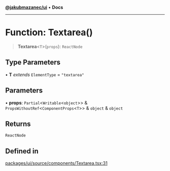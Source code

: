 [**@jakubmazanec/ui**](../README.md) • **Docs**

---

# Function: Textarea()

> **Textarea**\<`T`\>(`props`): `ReactNode`

## Type Parameters

• **T** _extends_ `ElementType` = `"textarea"`

## Parameters

• **props**: `Partial`\<`Writable`\<`object`\>\> & `PropsWithoutRef`\<`ComponentProps`\<`T`\>\> &
`object` & `object`

## Returns

`ReactNode`

## Defined in

[packages/ui/source/components/Textarea.tsx:31](https://github.com/jakubmazanec/tools/blob/d628f137f5fc7b1bea261e1e59d468d8339ed884/packages/ui/source/components/Textarea.tsx#L31)
